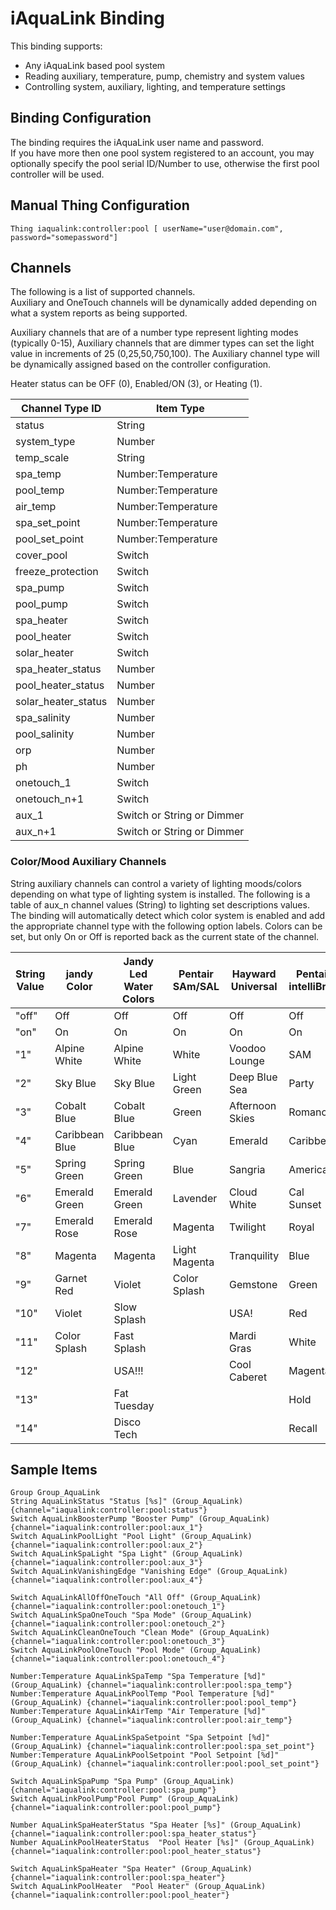 # iAquaLink Binding
 
This binding supports:

* Any iAquaLink based pool system
* Reading auxiliary, temperature, pump, chemistry and system values  
* Controlling system, auxiliary, lighting, and temperature settings

## Binding Configuration

The binding requires the iAquaLink user name and password.  
If you have more then one pool system registered to an account, you may optionally specify the pool serial ID/Number to use, otherwise the first pool controller will be used. 


## Manual Thing Configuration

```
Thing iaqualink:controller:pool [ userName="user@domain.com", password="somepassword"]
```

## Channels


The following is a list of supported channels.  
Auxiliary and OneTouch channels will be dynamically added depending on what a system reports as being supported.

Auxiliary channels that are of a number type represent lighting modes (typically 0-15), Auxiliary channels that are dimmer types can set the light value in increments of 25 (0,25,50,750,100).  The Auxiliary channel type will be dynamically assigned based on the controller configuration. 

Heater status can be OFF (0), Enabled/ON (3), or Heating (1).  

| Channel Type ID     | Item Type                  |
|---------------------|----------------------------|
| status              | String                     |
| system_type         | Number                     |
| temp_scale          | String                     |
| spa_temp            | Number:Temperature                     |
| pool_temp           | Number:Temperature                     |
| air_temp            | Number:Temperature                     |
| spa_set_point       | Number:Temperature                     |
| pool_set_point      | Number:Temperature                     |
| cover_pool          | Switch                     |
| freeze_protection   | Switch                     |
| spa_pump            | Switch                     |
| pool_pump           | Switch                     |
| spa_heater          | Switch                     |
| pool_heater         | Switch                     |
| solar_heater        | Switch                     |
| spa_heater_status   | Number                     |
| pool_heater_status  | Number                     |
| solar_heater_status | Number                     |
| spa_salinity        | Number                     |
| pool_salinity       | Number                     |
| orp                 | Number                     |
| ph                  | Number                     |
| onetouch_1          | Switch                     |
| onetouch_n+1        | Switch                     |
| aux_1               | Switch or String or Dimmer |
| aux_n+1             | Switch or String or Dimmer |

### Color/Mood Auxiliary Channels

String auxiliary channels can control a variety of lighting moods/colors depending on what type of lighting system is installed.
The following is a table of aux_n channel values (String) to lighting set descriptions values. 
The binding will automatically detect which color system is enabled and add the appropriate channel type with the following option labels.
Colors can be set, but only On or Off is reported back as the current state of the channel.

| String Value | jandy Color    | Jandy Led Water Colors | Pentair SAm/SAL | Hayward Universal | Pentair intelliBrite |
|--------------|----------------|------------------------|-----------------|-------------------|----------------------|
| "off"        | Off            | Off                    | Off             | Off               | Off                  |
| "on"         | On             | On                     | On              | On                | On                   |
| "1"          | Alpine White   | Alpine White           | White           | Voodoo Lounge     | SAM                  |
| "2"          | Sky Blue       | Sky Blue               | Light Green     | Deep Blue Sea     | Party                |
| "3"          | Cobalt Blue    | Cobalt Blue            | Green           | Afternoon Skies   | Romance              |
| "4"          | Caribbean Blue | Caribbean Blue         | Cyan            | Emerald           | Caribbean            |
| "5"          | Spring Green   | Spring Green           | Blue            | Sangria           | American             |
| "6"          | Emerald Green  | Emerald Green          | Lavender        | Cloud White       | Cal Sunset           |
| "7"          | Emerald Rose   | Emerald Rose           | Magenta         | Twilight          | Royal                |
| "8"          | Magenta        | Magenta                | Light Magenta   | Tranquility       | Blue                 |
| "9"          | Garnet Red     | Violet                 | Color Splash    | Gemstone          | Green                |
| "10"         | Violet         | Slow Splash            |                 | USA!              | Red                  |
| "11"         | Color Splash   | Fast Splash            |                 | Mardi Gras        | White                |
| "12"         |                | USA!!!                 |                 | Cool Caberet      | Magenta              |
| "13"         |                | Fat Tuesday            |                 |                   | Hold                 |
| "14"         |                | Disco Tech             |                 |                   | Recall               |




## Sample Items

```
Group Group_AquaLink
String AquaLinkStatus "Status [%s]" (Group_AquaLink) {channel="iaqualink:controller:pool:status"}
Switch AquaLinkBoosterPump "Booster Pump" (Group_AquaLink) {channel="iaqualink:controller:pool:aux_1"}
Switch AquaLinkPoolLight "Pool Light" (Group_AquaLink) {channel="iaqualink:controller:pool:aux_2"}
Switch AquaLinkSpaLight "Spa Light" (Group_AquaLink) {channel="iaqualink:controller:pool:aux_3"}
Switch AquaLinkVanishingEdge "Vanishing Edge" (Group_AquaLink) {channel="iaqualink:controller:pool:aux_4"}

Switch AquaLinkAllOffOneTouch "All Off" (Group_AquaLink) {channel="iaqualink:controller:pool:onetouch_1"}
Switch AquaLinkSpaOneTouch "Spa Mode" (Group_AquaLink) {channel="iaqualink:controller:pool:onetouch_2"}
Switch AquaLinkCleanOneTouch "Clean Mode" (Group_AquaLink) {channel="iaqualink:controller:pool:onetouch_3"}
Switch AquaLinkPoolOneTouch "Pool Mode" (Group_AquaLink) {channel="iaqualink:controller:pool:onetouch_4"}

Number:Temperature AquaLinkSpaTemp "Spa Temperature [%d]" (Group_AquaLink) {channel="iaqualink:controller:pool:spa_temp"}
Number:Temperature AquaLinkPoolTemp "Pool Temperature [%d]" (Group_AquaLink) {channel="iaqualink:controller:pool:pool_temp"}
Number:Temperature AquaLinkAirTemp "Air Temperature [%d]" (Group_AquaLink) {channel="iaqualink:controller:pool:air_temp"}

Number:Temperature AquaLinkSpaSetpoint "Spa Setpoint [%d]" (Group_AquaLink) {channel="iaqualink:controller:pool:spa_set_point"}
Number:Temperature AquaLinkPoolSetpoint "Pool Setpoint [%d]" (Group_AquaLink) {channel="iaqualink:controller:pool:pool_set_point"}

Switch AquaLinkSpaPump "Spa Pump" (Group_AquaLink) {channel="iaqualink:controller:pool:spa_pump"}
Switch AquaLinkPoolPump"Pool Pump" (Group_AquaLink) {channel="iaqualink:controller:pool:pool_pump"}

Number AquaLinkSpaHeaterStatus "Spa Heater [%s]" (Group_AquaLink) {channel="iaqualink:controller:pool:spa_heater_status"}
Number AquaLinkPoolHeaterStatus  "Pool Heater [%s]" (Group_AquaLink) {channel="iaqualink:controller:pool:pool_heater_status"}

Switch AquaLinkSpaHeater "Spa Heater" (Group_AquaLink) {channel="iaqualink:controller:pool:spa_heater"}
Switch AquaLinkPoolHeater  "Pool Heater" (Group_AquaLink) {channel="iaqualink:controller:pool:pool_heater"}
```
